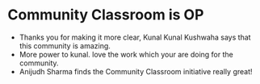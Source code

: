 # Community Classroom is OP

 - Thanks you for making it more clear, Kunal
 Kunal Kushwaha says that this community is amazing.
- More power to kunal. love the work which your are doing for the community.
- Anijudh Sharma finds the Community Classroom initiative really great!

